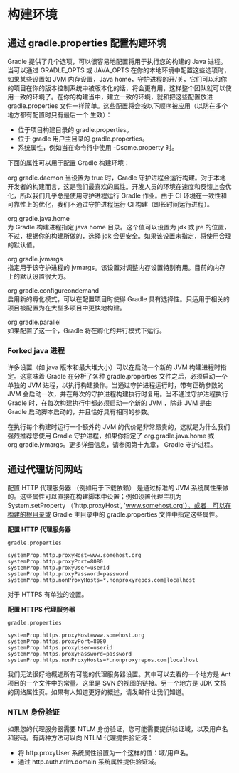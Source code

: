 # 构建环境  
  
## 通过 gradle.properties 配置构建环境  

Gradle 提供了几个选项，可以很容易地配置将用于执行您的构建的 Java 进程。当可以通过 GRADLE\_OPTS 或 JAVA\_OPTS 在你的本地环境中配置这些选项时，如果某些设置如 JVM 内存设置，Java home，守护进程的开/关，它们可以和你的项目在你的版本控制系统中被版本化的话，将会更有用，这样整个团队就可以使用一致的环境了。在你的构建当中，建立一致的环境，就和把这些配置放进 gradle.properties 文件一样简单。这些配置将会按以下顺序被应用（以防在多个地方都有配置时只有最后一个 生效）：

- 位于项目构建目录的 gradle.properties。
- 位于 gradle 用户主目录的 gradle.properties。
- 系统属性，例如当在命令行中使用 -Dsome.property 时。  

下面的属性可以用于配置 Gradle 构建环境：

org.gradle.daemon
当设置为 true 时，Gradle 守护进程会运行构建。对于本地开发者的构建而言，这是我们最喜欢的属性。开发人员的环境在速度和反馈上会优化，所以我们几乎总是使用守护进程运行 Gradle 作业。由于 CI 环境在一致性和可靠性上的优化，我们不通过守护进程运行 CI 构建（即长时间运行进程）。

org.gradle.java.home  
为 Gradle 构建进程指定 java home 目录。这个值可以设置为 jdk 或 jre 的位置，不过，根据你的构建所做的，选择 jdk 会更安全。如果该设置未指定，将使用合理的默认值。

org.gradle.jvmargs  
指定用于该守护进程的 jvmargs。该设置对调整内存设置特别有用。目前的内存上的默认设置很大方。

org.gradle.configureondemand  
启用新的孵化模式，可以在配置项目时使得 Gradle 具有选择性。只适用于相关的项目被配置为在大型多项目中更快地构建。

org.gradle.parallel  
如果配置了这一个，Gradle 将在孵化的并行模式下运行。

### Forked java 进程

许多设置（如 java 版本和最大堆大小）可以在启动一个新的 JVM 构建进程时指定。这意味着 Gradle 在分析了各种 gradle.properties 文件之后，必须启动一个单独的 JVM 进程，以执行构建操作。当通过守护进程运行时，带有正确参数的 JVM 会启动一次，并在每次的守护进程构建执行时复用。当不通过守护进程执行 Gradle 时，在每次构建执行中都必须启动一个新的 JVM ，除非 JVM 是由 Gradle 启动脚本启动的，并且恰好具有相同的参数。

在执行每个构建时运行一个额外的 JVM 的代价是非常昂贵的，这就是为什么我们强烈推荐您使用 Gradle 守护进程，如果你指定了 org.gradle.java.home 或 org.gradle.jvmargs。更多详细信息，请参阅第十九章， Gradle 守护进程。

## 通过代理访问网站  

配置 HTTP 代理服务器 （例如用于下载依赖） 是通过标准的 JVM 系统属性来做的。这些属性可以直接在构建脚本中设置；例如设置代理主机为 System.setProperty （'http.proxyHost', 'www.somehost.org'）。或者，可以在构建的根目录或 Gradle 主目录中的 gradle.properties 文件中指定这些属性。

**配置 HTTP 代理服务器**
  
```
gradle.properties  
  
systemProp.http.proxyHost=www.somehost.org
systemProp.http.proxyPort=8080
systemProp.http.proxyUser=userid
systemProp.http.proxyPassword=password
systemProp.http.nonProxyHosts=*.nonproxyrepos.com|localhost  
```  

对于 HTTPS 有单独的设置。

**配置 HTTPS 代理服务器**  

```  
gradle.properties   

systemProp.https.proxyHost=www.somehost.org
systemProp.https.proxyPort=8080
systemProp.https.proxyUser=userid
systemProp.https.proxyPassword=password
systemProp.https.nonProxyHosts=*.nonproxyrepos.com|localhost   
```   

我们无法很好地概述所有可能的代理服务器设置。其中可以去看的一个地方是 Ant 项目的一个文件中的常量。这里是 SVN 的视图的链接。另一个地方是 JDK 文档的网络属性页。如果有人知道更好的概述，请发邮件让我们知道。

### NTLM 身份验证

如果您的代理服务器需要 NTLM 身份验证，您可能需要提供验证域，以及用户名和密码。有两种方法可以向 NTLM 代理提供验证域：

- 将 http.proxyUser 系统属性设置为一个这样的值：域/用户名。
- 通过 http.auth.ntlm.domain 系统属性提供验证域。